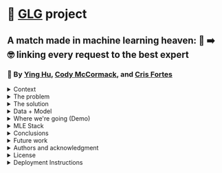 # 🚀 [GLG](https://glginsights.com/) project

## A match made in machine learning heaven: 🙋 ➡️ 🤓 linking every request to the best expert
### 👏  By [Ying Hu](https://www.linkedin.com/in/ying-hu-math/), [Cody McCormack](https://www.linkedin.com/in/codymccormack/), and [Cris Fortes](https://www.linkedin.com/in/crisfortes/)

<details><summary>Context</summary>
<p>

Cris, Ying and Cody are students of [FourthBrain's](https://fourthbrain.ai/) [Machine Learning Engineer course](https://fourthbrain.ai/courses/machine-learning-engineer/), cohort 9 (August-December 2022). This repository (repo) is part of our capstone project, a required deliverable from our curriculum. For that we've chosen to work on the [GLG](https://glginsights.com/) project.

</p>
</details>
  
<details><summary>The problem</summary>
<p>

[GLG](https://glginsights.com/)'s business largely revolves around matching clients, requesting insights on a specific topic, with an expert on that topic from their large database so that they can meet by phone, video or in person. Visually: 

<img width="977" alt="image" src="https://user-images.githubusercontent.com/110877253/193379391-7bc81c97-fa89-4553-92d3-d62eaab639e1.png">

Since [GLG](https://glginsights.com/) receives 100s of these requests per day, how can they leverage machine learning to semi-automate the matching process at scale? 

</p>
</details>
  
<details><summary>The solution</summary>
<p>
  
Natural Language Processing (NLP), consisting of three steps:

- Step 1:  Named-Entity Recognition (NER)
  
Selected libraries: spaCy, The Natural Language Toolkit (NLTK)

- Step 2: Clustering
  
Topic modeling: latent Dirichlet allocation or LDA (being tested, promising)
  
K-means clustering (current results disappointing; to be tested using better embedding algorithm)

- Step 3*: build a recommendation system to suggest the highest matching expert(s) for each request
  
*Outside the scope of this project

**Illustrative and simplified example**: 

<img width="978" alt="image" src="https://user-images.githubusercontent.com/110877253/193379527-7296c4f7-3378-47bd-ba65-24d9af4380c6.png">

</p>
</details>
  
<details><summary>Data + Model</summary>
<p>

**Data:**

- Did exploratory data analysis (EDA) on two datasets from Kaggle:

  - Annotated Corpus for Named Entity Recognition | Kaggle 

<img width="980" alt="image" src="https://user-images.githubusercontent.com/110877253/193379601-9c6982a3-232f-4d94-9bc5-c5d03c66de6b.png">
  
<p>  
  
**Model:** 
  
<img width="896" alt="image" src="https://user-images.githubusercontent.com/110877253/198972012-401a7fb3-8ca7-4d9e-bfe0-20d4fd62e7d2.png">

</p>
  
<img width="901" alt="image" src="https://user-images.githubusercontent.com/110877253/198972194-675e8692-ca98-48ff-b10d-61d684c3a051.png">

</p>
</details>
  
<details><summary>Where we're going (Demo)</summary>  
<p>
  
</p>
  
<img width="933" alt="image" src="https://user-images.githubusercontent.com/110877253/198979120-3143b81d-5f78-445c-9711-9bbaa3fa9c1b.png">
  
</p>
</details>
  
<details><summary>MLE Stack</summary>
<p>

- [ ] [Exploratory Data Analysis & Wrangling, Experimentation, Data Engineering Pipeline, Machine Learning Pipeline, Deployment Pipeline]

- [ ] [Maybe consider: Feature Store, Metadata store, Model registry, Model serving, Model Monitoring]
  
<img width="950" alt="image" src="https://user-images.githubusercontent.com/110877253/198978730-a0fca69c-f7ac-4b2a-8f24-d6890834f86b.png">


</p>
</details>

<details><summary>Conclusions</summary>
<p>

Forthcoming.
  
</p>
</details>

<details><summary>Future work</summary>
<p>

Forthcoming.  
  
</p>
</details>

<details><summary>Authors and acknowledgment</summary>
<p>
  
Forthcoming.

</p>
</details>

<details><summary>License</summary>
<p>

MIT License.
  
</p>
</details>

<details><summary>Deployment Instructions</summary>
<p>This app can be (relatiely, see note below) easily deployed using Docker. The instructions to deploy in the cloud or locally are the same.</p>
<ol>
  <li>Clone this repository, either on a local machine or in a cloud instance</li>
  <li>Navigate to the flask_app folder</li>
  <li>Build the Docker image, using the command <code>docker build -t image_name .</code></li>
    <ul>
      <li>If you don't have Docker installed locally or in the cloud instance, you will have to <a href="https://docs.docker.com/get-docker/">install</a> and activate the Daemon in order to build a Docker image.</li>
    </ul>
</ol>
</details>
